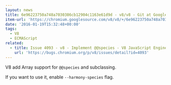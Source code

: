 ```yaml
---
layout: news
title: 6e96223750a748a7030386cb12904c1163e61d9d - v8/v8 - Git at Google
item-url: 'https://chromium.googlesource.com/v8/v8/+/6e96223750a748a7030386cb12904c1163e61d9d'
date: '2016-01-19T15:32:48+00:00'
tags:
  - V8
  - ECMAScript
related:
  - title: Issue 4093 - v8 - Implement @@species - V8 JavaScript Engine - Monorail
    url: 'https://bugs.chromium.org/p/v8/issues/detail?id=4093'
---
```

V8 add Array support for `@@species` and subclassing.

If you want to use it, enable `--harmony-species` flag.
